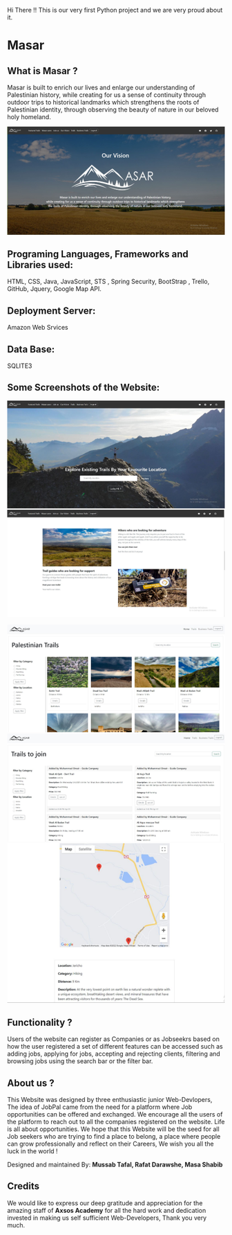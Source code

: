 Hi There !! 
This is our very first Python project and we are very proud about it.

# Masar
## What is Masar ?
Masar is built to enrich our lives and enlarge our understanding of Palestinian history,
while creating for us a sense of continuity through outdoor trips to historical landmarks which strengthens
the roots of Palestinian identity, through observing the beauty of nature in our beloved holy homeland.

![masar_logo](readme_img/03.JPG)

## Programing Languages, Frameworks and Libraries used:
HTML, CSS, Java, JavaScript, STS , Spring Security, BootStrap , Trello, GitHub, Jquery, Google Map API.

## Deployment Server:
Amazon Web Srvices

## Data Base:
SQLITE3

## Some Screenshots of the Website: 
![screen_one](readme_img/01.JPG)
![screen_Two](readme_img/02.JPG)

![screen_Four](readme_img/04.JPG)
![screen_Five](readme_img/05.JPG)
![screen_Six](readme_img/06.JPG)


## Functionality ?
Users of the website can register as Companies or as Jobseekrs
based on how the user registered a set of different features can be accessed such as adding jobs, applying for jobs, accepting and rejecting clients, filtering and browsing jobs using the search bar or the filter bar.

## About us ? 
This Website was designed by three enthusiastic junior Web-Devlopers, The idea of JobPal came from the need for a platform where Job opportunities can be offered and exchanged. We encourage all the users of the platform to reach out to all the companies registered on the website. Life is all about opportunities. We hope that this Website will be the seed for all Job seekers who are trying to find a place to belong, a place where people can grow professionally and reflect on their Careers, We wish you all the luck in the world !

Designed and maintained By: __Mussab Tafal,  Rafat Darawshe,  Masa Shabib__

## Credits
We would like to express our deep gratitude and appreciation for the amazing staff of __Axsos Academy__ for all the hard work and dedication invested in making us self sufficient Web-Developers, Thank you very much.

